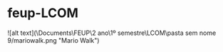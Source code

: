 # feup-LCOM

![alt text](\Documents\FEUP\2 ano\1º semestre\LCOM\pasta sem nome 9/mariowalk.png "Mario Walk")
